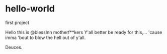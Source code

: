 # hello-world
first project

Hello this is @blessInn motherf**kers 
Y'all better be ready for this,...
'cause imma 'bout to blow the hell 
out of y'all. 
      
Deuces.
